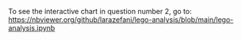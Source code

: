 To see the interactive chart in question number 2, go to: https://nbviewer.org/github/larazefani/lego-analysis/blob/main/lego-analysis.ipynb
